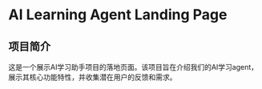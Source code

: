 # AI Learning Agent Landing Page

## 项目简介
这是一个展示AI学习助手项目的落地页面。该项目旨在介绍我们的AI学习agent，展示其核心功能特性，并收集潜在用户的反馈和需求。

